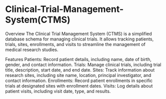 # Clinical-Trial-Management-System(CTMS)

Overview
The Clinical Trial Management System (CTMS) is a simplified database schema for managing clinical trials. It allows tracking patients, trials, sites, enrollments, and visits to streamline the management of medical research studies.

Features
Patients: Record patient details, including name, date of birth, gender, and contact information.
Trials: Manage clinical trials, including trial title, description, start date, and end date.
Sites: Track information about research sites, including site name, location, principal investigator, and contact information.
Enrollments: Record patient enrollments in specific trials at designated sites with enrollment dates.
Visits: Log details about patient visits, including visit date, type, and results.
